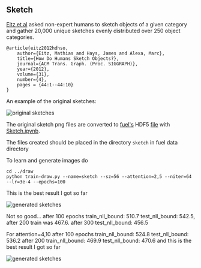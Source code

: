 
Sketch
------

[Eitz et al](http://cybertron.cg.tu-berlin.de/eitz/projects/classifysketch/) asked non-expert humans to sketch objects of a given category and gather 20,000 unique sketches evenly distributed over 250 object categories.

    @article{eitz2012hdhso,
        author={Eitz, Mathias and Hays, James and Alexa, Marc},
        title={How Do Humans Sketch Objects?},
        journal={ACM Trans. Graph. (Proc. SIGGRAPH)},
        year={2012},
        volume={31},
        number={4},
        pages = {44:1--44:10}
    }

An example of the original sketches:

![original sketches](http://cybertron.cg.tu-berlin.de/eitz/projects/classifysketch/teaser_siggraph.jpg)

The original sketch png files are converted to [fuel's](http://fuel.readthedocs.org/en/latest/h5py_dataset.html)
HDF5 [file](https://s3.amazonaws.com/udidraw/sketch.hdf5) with 
[Sketch.ipynb](http://nbviewer.ipython.org/github/udibr/draw/blob/master/datasets/Sketch.ipynb).

The files created should be placed in the directory `sketch` in fuel data directory

To learn and generate images do

    cd ../draw
    python train-draw.py --name=sketch --sz=56 --attention=2,5 --niter=64 --lr=3e-4 --epochs=100

This is the best result I got so far

 ![generated sketches](https://s3.amazonaws.com/udidraw/sketch-r2-w5-t64-enc256-dec256-z100-lr34.gif)

Not so good... after 100 epochs train_nll_bound: 510.7 test_nll_bound: 542.5, after 200 train was 467.6. after 300 test_nll_bound: 456.5

For attention=4,10 after 100 epochs train_nll_bound: 524.8 test_nll_bound: 536.2 after 200 train_nll_bound: 469.9 test_nll_bound: 470.6
and this is the best result I got so far

 ![generated sketches](https://s3.amazonaws.com/udidraw/sketch-r4-w10-t100-enc256-dec256-z100-lr34.gif)
